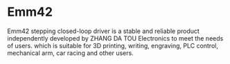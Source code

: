 # Emm42
Emm42 stepping closed-loop driver is a stable and reliable product independently developed by ZHANG DA TOU Electronics to meet the needs of users.  which is suitable for 3D printing, writing, engraving, PLC control, mechanical arm, car racing and other users.
